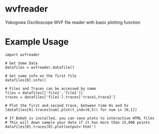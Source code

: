 # wvfreader
Yokogowa Oscilloscope WVF file reader with basic plotting function

# Example Usage
```
import wvfreader

# Get Some Data
datafiles = wvfreader.datafile()

# Get some info on the first file
datafiles[0].info()

# Files and Traces can be accessed by name
files = datafiles[['file1','file2']]
traces = datafiles['file1'].traces['trace1,trace2']

# Plot the first and second trace, between time 0s and 5s
[datafiles[0].traces[num].plot(t_ind=(0,5)) for num in [0,1]]

# If Bokeh is installed, you can save plots to interactive HTML files
# This will down sample your data if it has more than 15,000 points
datafiles[0].traces[0].plot(output='html')

```
